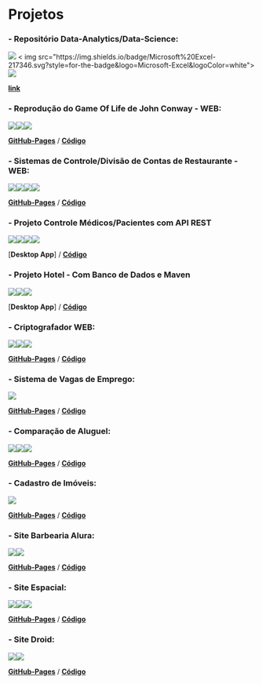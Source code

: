 # Projetos

<h3>- Repositório Data-Analytics/Data-Science:</h3>
<div>
<img src="https://img.shields.io/badge/Power%20BI-F2C811.svg?style=for-the-badge&logo=Power-BI&logoColor=black">
< img src="https://img.shields.io/badge/Microsoft%20Excel-217346.svg?style=for-the-badge&logo=Microsoft-Excel&logoColor=white">
<img src="https://img.shields.io/badge/MySQL-005C84?style=for-the-badge&logo=mysql&logoColor=white">
</div>

[**link**](https://github.com/leonardoxavier11/Data-Analytics---Data-Science/tree/master/Curso%20-%20Microsoft%20Power%20BI%20Para%20Business%20Intelligence%20e%20Data%20Science)

<h3>- Reprodução do Game Of Life de John Conway - WEB:</h3>
<div>
<img src="https://img.shields.io/badge/HTML5-E34F26?style=for-the-badge&logo=html5&logoColor=white"><img src="https://img.shields.io/badge/CSS3-1572B6?style=for-the-badge&logo=css3&logoColor=white"><img src="https://img.shields.io/badge/JavaScript-F7DF1E?style=for-the-badge&logo=javascript&logoColor=black">
</div>

[**GitHub-Pages**](https://leonardoxavier11.github.io/Desafios/JogoDaVida/index.html)   /    [**Código**](https://github.com/leonardoxavier11/Desafios/blob/main/JogoDaVida/index.html)

<h3>- Sistemas de Controle/Divisão de Contas de Restaurante - WEB:</h3>
<div>
<img src="https://img.shields.io/badge/HTML5-E34F26?style=for-the-badge&logo=html5&logoColor=white"><img src="https://img.shields.io/badge/CSS3-1572B6?style=for-the-badge&logo=css3&logoColor=white"><img src="https://img.shields.io/badge/JavaScript-F7DF1E?style=for-the-badge&logo=javascript&logoColor=black"><img src="https://img.shields.io/badge/Bootstrap-563D7C?style=for-the-badge&logo=bootstrap&logoColor=white">
</div>

[**GitHub-Pages**](https://leonardoxavier11.github.io/Desafios/DivisorDeConta/Instrucoes.html)   /    [**Código**](https://github.com/leonardoxavier11/Desafios/tree/main/DivisorDeConta)

<h3>- Projeto Controle Médicos/Pacientes com API REST </h3>
<div>
<img src="https://img.shields.io/badge/Java-ED8B00?style=for-the-badge&logo=openjdk&logoColor=white"><img src="https://img.shields.io/badge/Spring-6DB33F?style=for-the-badge&logo=spring&logoColor=white"><img src="https://img.shields.io/badge/Hibernate-59666C?style=for-the-badge&logo=Hibernate&logoColor=white"><img src="https://img.shields.io/badge/MySQL-005C84?style=for-the-badge&logo=mysql&logoColor=white">
</div>

[**Desktop App**]   /    [**Código**](https://github.com/leonardoxavier11/Oracle-Next-Education/tree/main/Curso11%20Spring%20Boot%203%20desenvolva%20uma%20API%20Rest%20em%20Java/api/src/main/java/med/voll/api)

<h3>- Projeto Hotel - Com Banco de Dados e Maven</h3>
<div>
<img src="https://img.shields.io/badge/Java-ED8B00?style=for-the-badge&logo=openjdk&logoColor=white"><img src="https://img.shields.io/badge/Hibernate-59666C?style=for-the-badge&logo=Hibernate&logoColor=white"><img src="https://img.shields.io/badge/MySQL-005C84?style=for-the-badge&logo=mysql&logoColor=white">
</div>

[**Desktop App**]   /    [**Código**](https://github.com/leonardoxavier11/Oracle-Next-Education/tree/main/Challenge(s)/03_hotel_alura_jpa)

<h3>- Criptografador WEB:</h3>
<div>
<img src="https://img.shields.io/badge/HTML5-E34F26?style=for-the-badge&logo=html5&logoColor=white"><img src="https://img.shields.io/badge/CSS3-1572B6?style=for-the-badge&logo=css3&logoColor=white"><img src="https://img.shields.io/badge/JavaScript-F7DF1E?style=for-the-badge&logo=javascript&logoColor=black">
</div>

[**GitHub-Pages**](https://leonardoxavier11.github.io/Oracle-Next-Education/Challenge%20ONE%20-%2001/01/index.html)   /    [**Código**](https://github.com/leonardoxavier11/Oracle-Next-Education/tree/main/Challenge%20ONE%20-%2001/01)

<h3>- Sistema de Vagas de Emprego:</h3>
<div>
<img src="https://img.shields.io/badge/JavaScript-F7DF1E?style=for-the-badge&logo=javascript&logoColor=black">
</div>

[**GitHub-Pages**](https://leonardoxavier11.github.io/onebitcode/JavaScript/E10%20-%20Sistema%20de%20Vagas%20de%20Emprego/Melhorando%20o%20Projeto/Melhorando%20o%20Projeto%20com%20o%20Uso%20do%20REDUCE%20(HOF)/index.html)   /    [**Código**](https://github.com/leonardoxavier11/onebitcode/tree/main/JavaScript/E10%20-%20Sistema%20de%20Vagas%20de%20Emprego/Melhorando%20o%20Projeto/Melhorando%20o%20Projeto%20com%20o%20Uso%20do%20REDUCE%20(HOF))

<h3>- Comparação de Aluguel:</h3>
<div>
<img src="https://img.shields.io/badge/HTML5-E34F26?style=for-the-badge&logo=html5&logoColor=white"><img src="https://img.shields.io/badge/CSS3-1572B6?style=for-the-badge&logo=css3&logoColor=white"><img src="https://img.shields.io/badge/JavaScript-F7DF1E?style=for-the-badge&logo=javascript&logoColor=black">
</div>

[**GitHub-Pages**](https://leonardoxavier11.github.io/MimoExercicios/Tipos%20e%20Compara%C3%A7%C3%B5es/pg_comparacao_aluguel.html)   /    [**Código**](https://github.com/leonardoxavier11/MimoExercicios/tree/main/Tipos%20e%20Compara%C3%A7%C3%B5es)

<h3>- Cadastro de Imóveis:</h3>
<div>
<img src="https://img.shields.io/badge/JavaScript-F7DF1E?style=for-the-badge&logo=javascript&logoColor=black">
</div>

[**GitHub-Pages**](https://leonardoxavier11.github.io/onebitcode/JavaScript/E8%20-%20Cadastro%20de%20Im%C3%B3veis/index.html)   /    [**Código**](https://github.com/leonardoxavier11/onebitcode/tree/main/JavaScript/E8%20-%20Cadastro%20de%20Im%C3%B3veis)

<h3>- Site Barbearia Alura:</h3>
<div>
<img src="https://img.shields.io/badge/HTML5-E34F26?style=for-the-badge&logo=html5&logoColor=white"><img src="https://img.shields.io/badge/CSS3-1572B6?style=for-the-badge&logo=css3&logoColor=white">
</div>

[**GitHub-Pages**](https://leonardoxavier11.github.io/Oracle-Next-Education/HTML5%20e%20CSS3%20parte%204%20avan%C3%A7ando%20no%20CSS/01%20-%20Marca%C3%A7%C3%A3o%20do%20Primeiro%20Texto/index.html)   /    [**Código**](https://github.com/leonardoxavier11/Oracle-Next-Education/tree/main/HTML5%20e%20CSS3%20parte%204%20avan%C3%A7ando%20no%20CSS/01%20-%20Marca%C3%A7%C3%A3o%20do%20Primeiro%20Texto)


<h3>- Site Espacial:</h3>
<div>
<img src="https://img.shields.io/badge/HTML5-E34F26?style=for-the-badge&logo=html5&logoColor=white"><img src="https://img.shields.io/badge/CSS3-1572B6?style=for-the-badge&logo=css3&logoColor=white"><img src="https://img.shields.io/badge/Bootstrap-563D7C?style=for-the-badge&logo=bootstrap&logoColor=white">
</div>

[**GitHub-Pages**](https://leonardoxavier11.github.io/onebitcode/Bootstrap/Aula%206%20-%20Apresenta%C3%A7%C3%A3o%20do%20Projeto%20Final/index.html)   /    [**Código**](https://github.com/leonardoxavier11/onebitcode/tree/main/Bootstrap/Aula%206%20-%20Apresenta%C3%A7%C3%A3o%20do%20Projeto%20Final)

<h3>- Site Droid:</h3>
<div>
<img src="https://img.shields.io/badge/HTML5-E34F26?style=for-the-badge&logo=html5&logoColor=white"><img src="https://img.shields.io/badge/CSS3-1572B6?style=for-the-badge&logo=css3&logoColor=white">
</div>

[**GitHub-Pages**](https://leonardoxavier11.github.io/Gustavo-Guanabara/exerc10/index.html)   /    [**Código**](https://github.com/leonardoxavier11/Gustavo-Guanabara/tree/main//exerc10)



